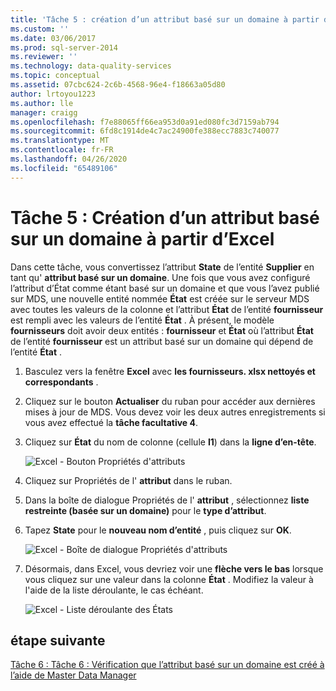 ```yaml
---
title: 'Tâche 5 : création d’un attribut basé sur un domaine à partir d’Excel | Microsoft Docs'
ms.custom: ''
ms.date: 03/06/2017
ms.prod: sql-server-2014
ms.reviewer: ''
ms.technology: data-quality-services
ms.topic: conceptual
ms.assetid: 07cbc624-2c6b-4568-96e4-f18663a05d80
author: lrtoyou1223
ms.author: lle
manager: craigg
ms.openlocfilehash: f7e88065ff66ea953d0a91ed080fc3d7159ab794
ms.sourcegitcommit: 6fd8c1914de4c7ac24900fe388ecc7883c740077
ms.translationtype: MT
ms.contentlocale: fr-FR
ms.lasthandoff: 04/26/2020
ms.locfileid: "65489106"
---
```

# <a name="task-5-creating-a-domain-based-attribute-from-excel"></a>Tâche 5 : Création d’un attribut basé sur un domaine à partir d’Excel
  Dans cette tâche, vous convertissez l’attribut **State** de l’entité **Supplier** en tant qu' **attribut basé sur un domaine**. Une fois que vous avez configuré l’attribut d’État comme étant basé sur un domaine et que vous l’avez publié sur MDS, une nouvelle entité nommée **État** est créée sur le serveur MDS avec toutes les valeurs de la colonne et l’attribut **État** de l’entité **fournisseur** est rempli avec les valeurs de l’entité **État** . À présent, le modèle **fournisseurs** doit avoir deux entités : **fournisseur** et **État** où l’attribut **État** de l’entité **fournisseur** est un attribut basé sur un domaine qui dépend de l’entité **État** .  
  
1.  Basculez vers la fenêtre **Excel** avec **les fournisseurs. xlsx nettoyés et correspondants** .  
  
2.  Cliquez sur le bouton **Actualiser** du ruban pour accéder aux dernières mises à jour de MDS. Vous devez voir les deux autres enregistrements si vous avez effectué la **tâche facultative 4**.  
  
3.  Cliquez sur **État** du nom de colonne (cellule **I1**) dans la **ligne d’en-tête**.  
  
     ![Excel - Bouton Propriétés d'attributs](../../2014/tutorials/media/et-creatingadomainbasedattributefromexcel-01.jpg "Excel - Bouton Propriétés d'attributs")  
  
4.  Cliquez sur Propriétés de l' **attribut** dans le ruban.  
  
5.  Dans la boîte de dialogue Propriétés de l' **attribut** , sélectionnez **liste restreinte (basée sur un domaine)** pour le **type d’attribut**.  
  
6.  Tapez **State** pour le **nouveau nom d’entité** , puis cliquez sur **OK**.  
  
     ![Excel - Boîte de dialogue Propriétés d'attributs](../../2014/tutorials/media/et-creatingadomainbasedattributefromexcel-02.jpg "Excel - Boîte de dialogue Propriétés d'attributs")  
  
7.  Désormais, dans Excel, vous devriez voir une **flèche vers le bas** lorsque vous cliquez sur une valeur dans la colonne **État** . Modifiez la valeur à l'aide de la liste déroulante, le cas échéant.  
  
     ![Excel - Liste déroulante des États](../../2014/tutorials/media/et-creatingadomainbasedattributefromexcel-03.jpg "Excel - Liste déroulante des États")  
  
## <a name="next-step"></a>étape suivante  
 [Tâche 6 : Tâche 6 : Vérification que l’attribut basé sur un domaine est créé à l’aide de Master Data Manager](../../2014/tutorials/task-6-verify-domain-based-attribute-master-data-manager.md)  
  
  
